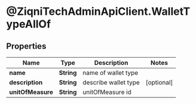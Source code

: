 # @ZiqniTechAdminApiClient.WalletTypeAllOf

## Properties

Name | Type | Description | Notes
------------ | ------------- | ------------- | -------------
**name** | **String** | name of wallet type | 
**description** | **String** | describe wallet type | [optional] 
**unitOfMeasure** | **String** | unitOfMeasure id | 


